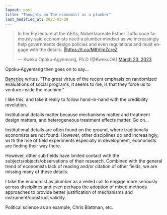 ```yaml
---
layout: post
title: "Thoughts on The economist as a plumber"
last_modified_at: 2023-03-28
---
```


<blockquote class="twitter-tweet"><p lang="en" dir="ltr">In her Ely lecture at the AEAs, Nobel laureate Esther Duflo once famously said economists need a plumber mindset as we increasingly help governments design policies and even regulations and must engage with the details. 🧵<a href="https://t.co/M8VlmZcreZ">https://t.co/M8VlmZcreZ</a></p>&mdash; Kweku Opoku-Agyemang, Ph.D (@KwekuOA) <a href="https://twitter.com/KwekuOA/status/1638986976182378496?ref_src=twsrc%5Etfw">March 23, 2023</a></blockquote> <script async src="https://platform.twitter.com/widgets.js" charset="utf-8"></script>

Opoku-Agyemang then goes on to say...

[Banerjee](https://www.bostonreview.net/articles/inside-the-machine/) writes, "The great virtue of the recent emphasis on randomized evaluations of social programs, it seems to me, is that they force us to venture inside the machine."

I like this, and take it really to follow hand-in-hand with the credibility revolution.

Institutional details matter because mechanisms matter and treatment design matters, and heterogeneous treatment effects matter. Go on...

Institutional details are often found on the ground, where traditionally economists are not found. However, other disciplines do and increasingly, wi th the rise of field experiments especially in development, economists are finding their way there.

However, other sub fields have limited contact with the subjects/objects/observations of their research. Combined with the general trend of economists lack of reading and/or citation of other fields, we are missing many of these details.

I take the economist as plumber as a veiled call to engage more seriously across disciplines and even perhaps the adoption of mixed methods approaches to provide better justification of mechanisms and instrument/construct validity.

Political science as an example, Chris Blattman, etc.
